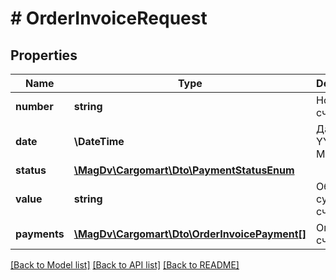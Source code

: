 # # OrderInvoiceRequest

## Properties

Name | Type | Description | Notes
------------ | ------------- | ------------- | -------------
**number** | **string** | Номер счета |
**date** | **\DateTime** | Дата счета YYYY-MM-DD |
**status** | [**\MagDv\Cargomart\Dto\PaymentStatusEnum**](PaymentStatusEnum.md) |  |
**value** | **string** | Общая сумма счета |
**payments** | [**\MagDv\Cargomart\Dto\OrderInvoicePayment[]**](OrderInvoicePayment.md) | Оплаты по счету | [optional]

[[Back to Model list]](../../README.md#models) [[Back to API list]](../../README.md#endpoints) [[Back to README]](../../README.md)

